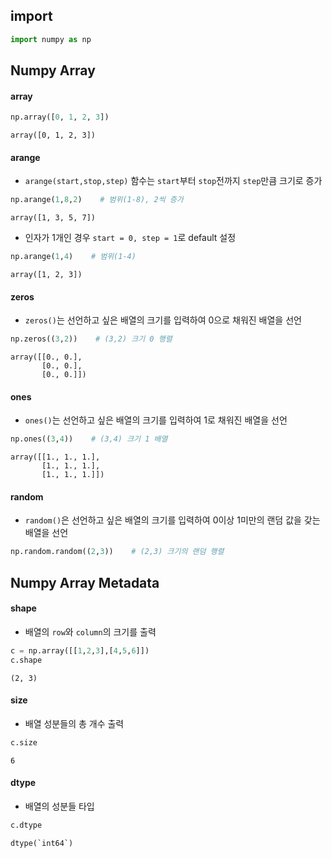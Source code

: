 
## import
```python
import numpy as np
```

## Numpy Array

#### array
```python
np.array([0, 1, 2, 3])
```
```
array([0, 1, 2, 3])
```

#### arange
- `arange(start,stop,step)` 함수는 `start`부터 `stop`전까지 `step`만큼 크기로 증가
```python
np.arange(1,8,2)    # 범위(1-8), 2씩 증가
```
```
array([1, 3, 5, 7])
```
- 인자가 1개인 경우 `start = 0, step = 1`로 default 설정
```python
np.arange(1,4)    # 범위(1-4)
```
```
array([1, 2, 3])
```

#### zeros
- `zeros()`는 선언하고 싶은 배열의 크기를 입력하여 0으로 채워진 배열을 선언
```python
np.zeros((3,2))    # (3,2) 크기 0 행렬
```
```
array([[0., 0.],
	   [0., 0.],
	   [0., 0.]])
```

#### ones
- `ones()`는 선언하고 싶은 배열의 크기를 입력하여 1로 채워진 배열을 선언
```python
np.ones((3,4))    # (3,4) 크기 1 배열
```
```
array([[1., 1., 1.],
       [1., 1., 1.],
       [1., 1., 1.]])
```

#### random
- `random()`은 선언하고 싶은 배열의 크기를 입력하여 0이상 1미만의 랜덤 값을 갖는 배열을 선언
```python
np.random.random((2,3))    # (2,3) 크기의 랜덤 행렬
```


## Numpy Array Metadata

#### shape
- 배열의 `row`와 `column`의 크기를 출력
```python
c = np.array([[1,2,3],[4,5,6]])
c.shape
```
```
(2, 3)
```

#### size
- 배열 성분들의 총 개수 출력
```python
c.size
```
```
6
```

#### dtype
- 배열의 성분들 타입
```python
c.dtype
```
```
dtype(`int64`)
```

